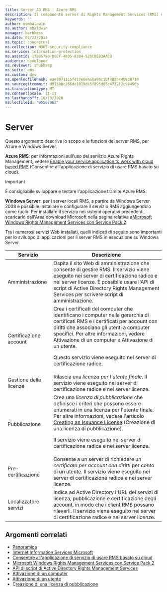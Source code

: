 ```yaml
---
title: Server AD RMS | Azure RMS
description: Il componente server di Rights Management Services (RMS) è implementato da un set di servizi Web in esecuzione in Microsoft Internet Information Services.
keywords: ''
author: msmbaldwin
ms.author: mbaldwin
manager: barbkess
ms.date: 02/23/2017
ms.topic: conceptual
ms.collection: M365-security-compliance
ms.service: information-protection
ms.assetid: 17B05780-B0EF-4805-8304-52DCDEB3AADB
audience: developer
ms.reviewer: shubhamp
ms.suite: ems
ms.custom: dev
ms.openlocfilehash: eae7071115f417e6ea66a98c1bf8820440938718
ms.sourcegitcommit: d01580c266de1019de5f895d65c4732f2c98456b
ms.translationtype: MT
ms.contentlocale: it-IT
ms.lasthandoff: 10/19/2020
ms.locfileid: "95567962"
---
```

# <a name="server"></a>Server

Questo argomento descrive lo scopo e le funzioni del server RMS, per Azure e Windows Server.

**Azure RMS**: per informazioni sull'uso del servizio Azure Rights Management, vedere [Enable your service application to work with cloud based RMS](how-to-use-file-api-with-aadrm-cloud.md) (Consentire all'applicazione di servizio di usare RMS basato su cloud).

> [!IMPORTANT] 
> È consigliabile sviluppare e testare l'applicazione tramite Azure RMS.

**Windows Server**: per i server locali RMS, a partire da Windows Server 2008 è possibile installare e configurare il servizio RMS aggiungendolo come ruolo. Per installare il servizio nei sistemi operativi precedenti, scaricarlo dall'Area download Microsoft nella pagina relativa a[Microsoft Windows Rights Management Services con Service Pack 2](https://www.microsoft.com/download/details.aspx?id=4909).

Tra i numerosi servizi Web installati, quelli indicati di seguito sono importanti per lo sviluppo di applicazioni per il server RMS in esecuzione su Windows Server.

| Servizio | Descrizione |
|---------|-------------|
| Amministrazione | Ospita il sito Web di amministrazione che consente di gestire RMS. Il servizio viene eseguito nei server di certificazione radice e nei server licenze. È possibile usare l'API di script di Active Directory Rights Management Services per scrivere script di amministrazione.|
| Certificazione account |Crea i certificati del computer che identificano i computer nella gerarchia di certificati RMS e i certificati per account con diritti che associano gli utenti a computer specifici. Per altre informazioni, vedere Attivazione di un computer e Attivazione di un utente.<p><p>Questo servizio viene eseguito nel server di certificazione radice. |
|Gestione delle licenze | Rilascia una *licenza per l'utente finale*. Il servizio viene eseguito nei server di certificazione radice e nei server licenze.|
|Pubblicazione | Crea una *licenza di pubblicazione* che definisce i criteri che possono essere enumerati in una licenza per l'utente finale. Per altre informazioni, vedere l'articolo [Creating an Issuance License](/previous-versions/windows/desktop/adrms_sdk/creating-an-issuance-license) (Creazione di una licenza di pubblicazione).<p><p>Il servizio viene eseguito nei server di certificazione radice e nei server licenze.|
|Pre-certificazione | Consente a un server di richiedere un *certificato per account con diritti* per conto di un utente. Il servizio viene eseguito nei server di certificazione radice e nei server licenze.|
|Localizzatore servizi | Indica ad Active Directory l'URL dei servizi di licenza, pubblicazione e certificazione degli account, in modo che i client RMS possano rilevarli. Il servizio viene eseguito nei server di certificazione radice e nei server licenze.|

## <a name="related-topics"></a>Argomenti correlati ##
* [Panoramica](ad-rms-overview.md)
* [Internet Information Services Microsoft](https://www.iis.net/overview)
* [Consentire all'applicazione di servizio di usare RMS basato su cloud](how-to-use-file-api-with-aadrm-cloud.md)
* [Microsoft Windows Rights Management Services con Service Pack 2](https://www.microsoft.com/download/details.aspx?id=4909)
* [API di script di Active Directory Rights Management Services](/previous-versions/windows/desktop/adrms_script/adrms-script-portal)
* [Attivazione di un computer](/previous-versions/windows/desktop/adrms_sdk/activating-a-computer)
* [Attivazione di un utente](/previous-versions/windows/desktop/adrms_sdk/activating-a-user)
* C[reazione di una licenza di pubblicazione](/previous-versions/windows/desktop/adrms_sdk/creating-an-issuance-license)